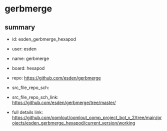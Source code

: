 # gerbmerge
 
## summary 
* id: esden_gerbmerge_hexapod
* user: esden
* name: gerbmerge
* board: hexapod
* repo: https://github.com/esden/gerbmerge



* src_file_repo_sch: 
* src_file_repo_sch_link: https://github.com/esden/gerbmerge/tree/master/
* full details link: https://github.com/oomlout/oomlout_oomp_project_bot_v_2/tree/main/projects/esden_gerbmerge_hexapod/current_version/working  







